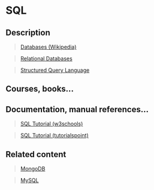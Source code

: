 # SQL

## Description

>[Databases (Wikipedia)](https://en.wikipedia.org/wiki/Database)

>[Relational Databases](https://en.wikipedia.org/wiki/Relational_database)

>[Structured Query Language](https://en.wikipedia.org/wiki/SQL)

## Courses, books...

## Documentation, manual references...

>[SQL Tutorial (w3schools)](https://www.w3schools.com/sql/)

>[SQL Tutorial (tutorialspoint)](https://www.tutorialspoint.com/sql/index.htm)

## Related content

>[MongoDB](mongodb.md)

>[MySQL](mysql.md)
